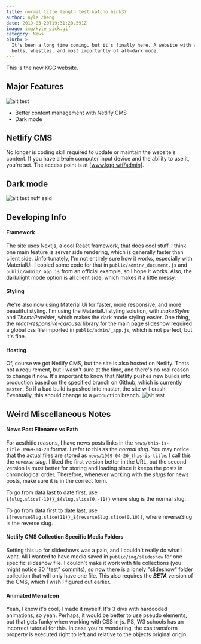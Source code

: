 ```yaml
---
title: normal title length test katcho hink3?
author: Kyle Zheng
date: 2019-03-20T19:31:20.591Z
image: img/kyle_pick.gif
category: News
blurb: >-
  It's been a long time coming, but it's finally here. A website with all the
  bells, whistles, and most importantly of all—dark mode.
---
```

This is the new KGG website.

## Major Features
![alt test](img/1.png "title")
- Better content management with Netlify CMS
- Dark mode

## Netlify CMS

No longer is coding skill required to update or maintain the website's content. If you have a ~~brain~~ computer input device and the ability to use it, you're set. The access point is at [www.kgg.wtf/admin].

## Dark mode
![alt test](img/1.png "title")
nuff said

## Developing Info

#### Framework 
The site uses Nextjs, a cool React framework, that does cool stuff. I think one main feature is server side rendering, which is generally faster than client side. Unfortunately, I'm not entirely sure how it works, especially with MaterialUi. I copied some code for that in `public/admin/_document.js` and `public/admin/_app.js` from an official example, so I hope it works. Also, the dark/light mode option is all client side, which makes it a little messy.

#### Styling
We're also now using Material Ui for faster, more responsive, and more beautiful styling. I'm using the MaterialUi styling solution, with _makeStyles_ and _ThemeProvider_, which makes the dark mode styling easier. One thing, the _react-responsive-carousel_ library for the main page slideshow required a global css file imported in `public/admin/_app.js`, which is not perfect, but it's fine.

#### Hosting
Of, course we got Netlify CMS, but the site is also hosted on Netlify. Thats not a requirement, but I wasn't sure at the time, and there's no real reason to change it now. It's important to know that Netlify pushes new builds into production based on the specified branch on Github, which is currently `master`. So if a bad build is pushed into master, the site will crash. Eventually, this should change
to a `production` branch.
![alt test](img/1.png "title")
## Weird Miscellaneous Notes

#### News Post Filename vs Path

For aesthitic reasons, I have news posts links in the `news/this-is-title_1969-04-20` format. I refer to this as the *normal slug*. You may notice that the actual files are stored as `news/1969-04-20_this-is-title`. I call this the *reverse slug*. I liked the first version better in the URL, but the second version is must better for storing and loading since it keeps the posts in chronological order. Therefore, whenever working with the *slugs* for news posts, make sure it is in the correct form. 

To go from data last to date first, use ``${slug.slice(-10)}_${slug.slice(0,-11)}`` where slug is the normal slug.

To go from data first to date last, use ``${reverseSlug.slice(11)}_${reverseSlug.slice(0,10)}``, where reverseSlug is the reverse slug.

#### Netlify CMS Collection Specific Media Folders

Setting this up for slideshows was a pain, and I couldn't really do what I want. All I wanted to have media saved in `public/img/slideshow` for one specific slideshow file. I couldn't make it work with file collections (you might notice 30 "test" commits), so now there is a lonely "slideshow" folder collection that will only have one file. This also requires the **_BETA_** version of the CMS, which I wish I figured out earlier.

#### Animated Menu Icon

Yeah, I know it's cool, I made it myself. It's 3 divs with hardcoded animations, so yeah. Perhaps, it would be better to use pseudo elements, but that gets funky when working with CSS in js. PS, W3 schools has an incorrect tutorial for this. In case you're wondering, the css transform property is executed right to left and relative to the objects original origin.
